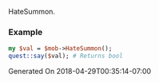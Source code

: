 HateSummon.
### Example

```perl
my $val = $mob->HateSummon();
quest::say($val); # Returns bool
```


Generated On 2018-04-29T00:35:14-07:00